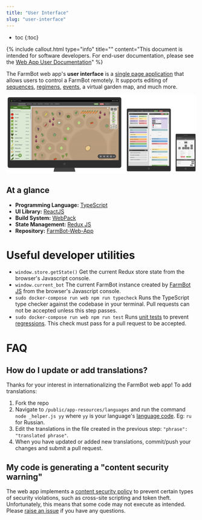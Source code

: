 ```yaml
---
title: "User Interface"
slug: "user-interface"
---
```


* toc
{:toc}


{% include callout.html type="info" title="" content="This document is intended for software developers. For end-user documentation, please see the [Web App User Documentation](https://software.farm.bot/docs/the-farmbot-web-app)" %}

The FarmBot web app's **user interface** is a [single page application](https://en.wikipedia.org/wiki/Single-page_application) that allows users to control a FarmBot remotely. It supports editing of [sequences](https://software.farm.bot/docs/sequences), [regimens](https://software.farm.bot/docs/regimens), [events](https://software.farm.bot/docs/farm-events), a virtual garden map, and much more.

![c2365c9-Web-App-on-Different-Devices.png](c2365c9-Web-App-on-Different-Devices.png)

## At a glance
 * **Programming Language:** [TypeScript](https://www.typescriptlang.org/index.html)
 * **UI Library:** [ReactJS](https://reactjs.org)
 * **Build System:** [WebPack](https://webpack.js.org)
 * **State Management:** [Redux JS](https://redux.js.org)
 * **Repository:** [FarmBot-Web-App](https://github.com/FarmBot/Farmbot-Web-App)

# Useful developer utilities
 * `window.store.getState()` Get the current Redux store state from the browser's Javascript console.
 * `window.current_bot` The current FarmBot instance created by [FarmBot JS](/v8/Documentation/farmbot-js.md) from the browser's Javascript console.
 * `sudo docker-compose run web npm run typecheck` Runs the TypeScript type checker against the codebase in your terminal. Pull requests can not be accepted unless this step passes.
 * `sudo docker-compose run web npm run test` Runs [unit tests](https://en.wikipedia.org/wiki/Unit_testing) to prevent [regressions](https://en.wikipedia.org/wiki/Software_regression). This check must pass for a pull request to be accepted.

# FAQ
## How do I update or add translations?
Thanks for your interest in internationalizing the FarmBot web app! To add translations:

1. Fork the repo
2. Navigate to `/public/app-resources/languages` and run the command `node _helper.js yy` where `yy` is your language's [language code](http://www.science.co.il/Language/Locale-codes.php). Eg: `ru` for Russian.
3. Edit the translations in the file created in the previous step: `"phrase": "translated phrase"`.
4. When you have updated or added new translations, commit/push your changes and submit a pull request.

## My code is generating a "content security warning"
The web app implements a [content security policy](https://en.wikipedia.org/wiki/Content_Security_Policy) to prevent certain types of security violations, such as cross-site scripting and token theft. Unfortunately, this means that some code may not execute as intended. Please [raise an issue](https://github.com/FarmBot/Farmbot-Web-App/issues/new) if you have any questions.
